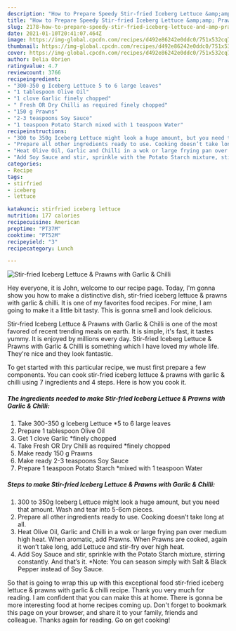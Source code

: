 ```yaml
---
description: "How to Prepare Speedy Stir-fried Iceberg Lettuce &amp;amp; Prawns with Garlic &amp;amp; Chilli"
title: "How to Prepare Speedy Stir-fried Iceberg Lettuce &amp;amp; Prawns with Garlic &amp;amp; Chilli"
slug: 2178-how-to-prepare-speedy-stir-fried-iceberg-lettuce-and-amp-prawns-with-garlic-and-amp-chilli
date: 2021-01-10T20:41:07.464Z
image: https://img-global.cpcdn.com/recipes/d492e86242e0ddc0/751x532cq70/stir-fried-iceberg-lettuce-prawns-with-garlic-chilli-recipe-main-photo.jpg
thumbnail: https://img-global.cpcdn.com/recipes/d492e86242e0ddc0/751x532cq70/stir-fried-iceberg-lettuce-prawns-with-garlic-chilli-recipe-main-photo.jpg
cover: https://img-global.cpcdn.com/recipes/d492e86242e0ddc0/751x532cq70/stir-fried-iceberg-lettuce-prawns-with-garlic-chilli-recipe-main-photo.jpg
author: Delia Obrien
ratingvalue: 4.7
reviewcount: 3766
recipeingredient:
- "300-350 g Iceberg Lettuce 5 to 6 large leaves"
- "1 tablespoon Olive Oil"
- "1 clove Garlic finely chopped"
- " Fresh OR Dry Chilli as required finely chopped"
- "150 g Prawns"
- "2-3 teaspoons Soy Sauce"
- "1 teaspoon Potato Starch mixed with 1 teaspoon Water"
recipeinstructions:
- "300 to 350g Iceberg Lettuce might look a huge amount, but you need that amount. Wash and tear into 5-6cm pieces."
- "Prepare all other ingredients ready to use. Cooking doesn’t take long at all."
- "Heat Olive Oil, Garlic and Chilli in a wok or large frying pan over medium high heat. When aromatic, add Prawns. When Prawns are cooked, again it won’t take long, add Lettuce and stir-fry over high heat."
- "Add Soy Sauce and stir, sprinkle with the Potato Starch mixture, stirring constantly. And that’s it. *Note: You can season simply with Salt &amp; Black Pepper instead of Soy Sauce."
categories:
- Recipe
tags:
- stirfried
- iceberg
- lettuce

katakunci: stirfried iceberg lettuce 
nutrition: 177 calories
recipecuisine: American
preptime: "PT37M"
cooktime: "PT52M"
recipeyield: "3"
recipecategory: Lunch

---
```



![Stir-fried Iceberg Lettuce &amp; Prawns with Garlic &amp; Chilli](https://img-global.cpcdn.com/recipes/d492e86242e0ddc0/751x532cq70/stir-fried-iceberg-lettuce-prawns-with-garlic-chilli-recipe-main-photo.jpg)

Hey everyone, it is John, welcome to our recipe page. Today, I'm gonna show you how to make a distinctive dish, stir-fried iceberg lettuce &amp; prawns with garlic &amp; chilli. It is one of my favorites food recipes. For mine, I am going to make it a little bit tasty. This is gonna smell and look delicious.

Stir-fried Iceberg Lettuce &amp; Prawns with Garlic &amp; Chilli is one of the most favored of recent trending meals on earth. It is simple, it's fast, it tastes yummy. It is enjoyed by millions every day. Stir-fried Iceberg Lettuce &amp; Prawns with Garlic &amp; Chilli is something which I have loved my whole life. They're nice and they look fantastic.




To get started with this particular recipe, we must first prepare a few components. You can cook stir-fried iceberg lettuce &amp; prawns with garlic &amp; chilli using 7 ingredients and 4 steps. Here is how you cook it.

<!--inarticleads1-->

##### The ingredients needed to make Stir-fried Iceberg Lettuce &amp; Prawns with Garlic &amp; Chilli:

1. Take 300-350 g Iceberg Lettuce *5 to 6 large leaves
1. Prepare 1 tablespoon Olive Oil
1. Get 1 clove Garlic *finely chopped
1. Take  Fresh OR Dry Chilli as required *finely chopped
1. Make ready 150 g Prawns
1. Make ready 2-3 teaspoons Soy Sauce
1. Prepare 1 teaspoon Potato Starch *mixed with 1 teaspoon Water




<!--inarticleads2-->

##### Steps to make Stir-fried Iceberg Lettuce &amp; Prawns with Garlic &amp; Chilli:

1. 300 to 350g Iceberg Lettuce might look a huge amount, but you need that amount. Wash and tear into 5-6cm pieces.
1. Prepare all other ingredients ready to use. Cooking doesn’t take long at all.
1. Heat Olive Oil, Garlic and Chilli in a wok or large frying pan over medium high heat. When aromatic, add Prawns. When Prawns are cooked, again it won’t take long, add Lettuce and stir-fry over high heat.
1. Add Soy Sauce and stir, sprinkle with the Potato Starch mixture, stirring constantly. And that’s it. *Note: You can season simply with Salt &amp; Black Pepper instead of Soy Sauce.




So that is going to wrap this up with this exceptional food stir-fried iceberg lettuce &amp; prawns with garlic &amp; chilli recipe. Thank you very much for reading. I am confident that you can make this at home. There is gonna be more interesting food at home recipes coming up. Don't forget to bookmark this page on your browser, and share it to your family, friends and colleague. Thanks again for reading. Go on get cooking!
